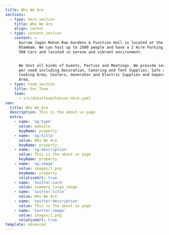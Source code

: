 ```yaml
---
title: Who We Are
sections:
  - type: hero_section
    title: Who We Are
    align: center
  - type: content_section
    content: >
      Gurram Jagan Mohan Rao Gardens & Function Hall is located at the heart of
      Khammam. We can host up to 2500 people and have a 2 Acre Parking for up to
      500 Cars and located in serene and vibrant environment.


      We host all kinds of Events, Parties and Meetings. We provide services as
      per need including Decoration, Catering and Tent Supplies, Safe and Wide
      Cooking Area, Coolers, Generator and Electric Supplies and Separate Dining
      Area.
  - type: team_section
    title: Our Team
    team:
      - src/data/team/hanson-deck.yaml
seo:
  title: Who We Are
  description: This is the about us page
  extra:
    - name: 'og:type'
      value: website
      keyName: property
    - name: 'og:title'
      value: Who We Are
      keyName: property
    - name: 'og:description'
      value: This is the about us page
      keyName: property
    - name: 'og:image'
      value: images/1.png
      keyName: property
      relativeUrl: true
    - name: 'twitter:card'
      value: summary_large_image
    - name: 'twitter:title'
      value: Who We Are
    - name: 'twitter:description'
      value: This is the about us page
    - name: 'twitter:image'
      value: images/1.png
      relativeUrl: true
template: advanced
---
```

